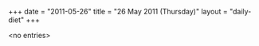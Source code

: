 +++
date = "2011-05-26"
title = "26 May 2011 (Thursday)"
layout = "daily-diet"
+++


\<no entries\>

